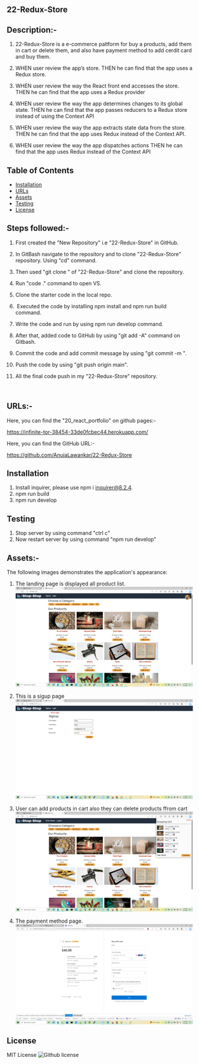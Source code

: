 ## 22-Redux-Store


## Description:-

1. 22-Redux-Store is a e-commerce paltform for buy a products, add them in cart or delete them, and also have payment method to add cerdit card and buy them.

2. WHEN user review the app’s store. THEN he can find that the app uses a Redux store.

3. WHEN user review the way the React front end accesses the store. THEN he can find that the app uses a Redux provider

4. WHEN user review the way the app determines changes to its global state. THEN he can find that the app passes reducers to a Redux store instead of using the Context API

5. WHEN user review the way the app extracts state data from the store. THEN he can find that the app uses Redux instead of the Context API.

6. WHEN user review the way the app dispatches actions
THEN he can find that the app uses Redux instead of the Context API


## Table of Contents

 *  [Installation](#installation)
 *  [URLs](#URLs)
 *  [Assets](#Assets)
 *  [Testing](#testing)
 *  [License](#license)



## Steps followed:-

1. First created the "New Repository" i.e "22-Redux-Store" in GitHub.

2. In GitBash  navigate to the repository and  to clone "22-Redux-Store" repository. Using "cd" command.

3. Then used "git clone <ssh key>" of "22-Redux-Store" and clone the repository.

4. Run "code ." command to open VS.

5. Clone the starter code in the local repo.

6.  Executed the code by installing npm install and npm run build command.

7. Write the code and run by using npm run develop command.

8. After that, added code to GitHub by using "git add -A" command on Gitbash. 

9. Commit the code and add commit message by using "git commit -m <message>".

10. Push the code by using "git push origin main".

11. All the final code push in my "22-Redux-Store" repository.


 

## URLs:-
Here, you can find the "20_react_portfolio" on github pages:- 

https://infinite-tor-38454-33de0fcbec44.herokuapp.com/


Here, you can find the GitHub URL:-

https://github.com/AnujaLawankar/22-Redux-Store


## Installation

1. Install inquirer, please use npm i inquirer@8.2.4.
2. npm run build
3. npm run develop




## Testing

1. Stop server by using command "ctrl c"
2. Now restart server by using command "npm run develop"



## Assets:-

The following images demonstrates the application's appearance:

1. The landing page is displayed all product list.
![Website](./assets/screenshot1.png)

2. This is a sigup page
![Website](./assets/screenshot2.png)

3. User can add products in cart also they can delete products ffrom cart
![Website](./assets/screenshot3.png)

4. The payment method page.
![Website](./assets/screenshot4.png)



## License

 MIT  License  ![Github license](https://img.shields.io/badge/license-MIT-blue.svg)